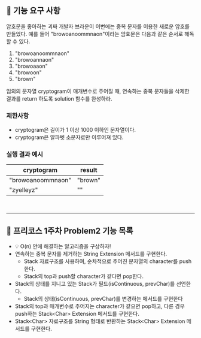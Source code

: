 ## 🚀 기능 요구 사항

암호문을 좋아하는 괴짜 개발자 브라운이 이번에는 중복 문자를 이용한 새로운 암호를 만들었다. 예를 들어 "browoanoommnaon"이라는 암호문은 다음과 같은 순서로 해독할 수 있다.

1. "browoanoommnaon"
2. "browoannaon"
3. "browoaaon"
4. "browoon"
5. "brown"

임의의 문자열 cryptogram이 매개변수로 주어질 때, 연속하는 중복 문자들을 삭제한 결과를 return 하도록 solution 함수를 완성하라.

### 제한사항

- cryptogram은 길이가 1 이상 1000 이하인 문자열이다.
- cryptogram은 알파벳 소문자로만 이루어져 있다.

### 실행 결과 예시

| cryptogram | result |
| --- | --- |
| "browoanoommnaon" | "brown" |
| "zyelleyz" | "" |

<br><hr>

## 🤔 프리코스 1주차 Problem2 기능 목록

* 💡 O(n) 안에 해결하는 알고리즘을 구상하자!
* 연속하는 중복 문자를 제거하는 String Extension 메서드를 구현한다.
  + Stack 자료구조를 사용하여, 순차적으로 주어진 문자열의 character를 push한다.
  + Stack의 top과 push할 character가 같다면 pop한다.
* Stack의 상태를 지니고 있는 Stack가 필드(isContinuous, prevChar)를 선언한다.
  + Stack의 상태(isContinuous, prevChar)를 변경하는 메서드를 구현한다
* Stack의 top과 매개변수로 주어지는 character가 같으면 pop하고, 다른 경우 push하는 Stack\<Char\> Extension 메서드를 구현한다.
* Stack\<Char\> 자료구조를 String 형태로 반환하는 Stack\<Char\> Extension 메서드를 구현한다.